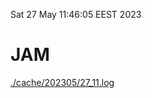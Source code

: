 Sat 27 May 11:46:05 EEST 2023
# JAM
<a href='./cache/202305/27_11.log'>./cache/202305/27_11.log</a>
